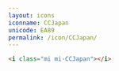 ```yaml
---
layout: icons
iconname: CCJapan
unicode: EA89
permalink: /icon/CCJapan/
---
```


``` html
<i class="mi mi-CCJapan"></i>
```

